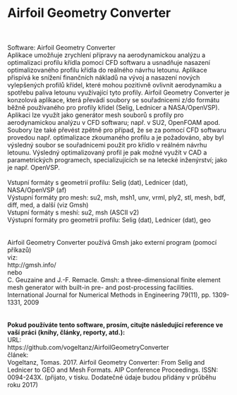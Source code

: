 # Airfoil Geometry Converter
<BR>
<BR>
Software: Airfoil Geometry Converter
<BR>
Aplikace umožňuje zrychlení přípravy na aerodynamickou analýzu a optimalizaci profilu křídla pomocí CFD softwaru a usnadňuje nasazení optimalizovaného profilu křídla do reálného návrhu letounu. Aplikace přispívá ke snížení finančních nákladů na vývoj a nasazení nových vylepšených profilů křídel, které mohou pozitivně ovlivnit aerodynamiku a spotřebu paliva letounu využívající tyto profily. Airfoil Geometry Converter je konzolová aplikace, která převádí soubory se souřadnicemi z/do formátu běžně používaného pro profily křídel (Selig, Lednicer a NASA/OpenVSP). Aplikaci lze využít jako generátor mesh souborů s profily pro aerodynamickou analýzu v CFD softwaru; např. v SU2, OpenFOAM apod. Soubory lze také převést zpětně pro případ, že se za pomocí CFD softwaru provedou např. optimalizace zkoumaného profilu a je požadováno, aby byl výsledný soubor se souřadnicemi použit pro křídlo v reálném návrhu letounu. Výsledný optimalizovaný profil je pak možné využít v CAD a parametrických programech, specializujících se na letecké inženýrství; jako je např. OpenVSP.
<BR>
<BR>
Vstupní formáty s geometrií profilu: Selig (dat), Lednicer (dat), NASA/OpenVSP (af)
<BR>
Výstupní formáty pro mesh: su2, msh, msh1, unv, vrml, ply2, stl, mesh, bdf, diff, med, a další (viz Gmsh)
<BR>
Vstupní formáty s meshí: su2, msh (ASCII v2)
<BR>
Výstupní formáty pro geometrii profilu: Selig (dat), Lednicer (dat), geo
<BR>
<BR>
<BR>
Airfoil Geometry Converter používá Gmsh jako externí program (pomocí příkazů)
<BR>
viz:
<BR>
http://gmsh.info/
<BR>
nebo
<BR>
C. Geuzaine and J.-F. Remacle. Gmsh: a three-dimensional finite element mesh generator with built-in pre- and post-processing facilities. International Journal for Numerical Methods in Engineering 79(11), pp. 1309-1331, 2009
<BR>
<BR>
<BR>
<b>Pokud používáte tento software, prosím, citujte následující reference ve vaší práci (knihy, články, reporty, atd.):</b>
<BR>
URL:<BR>
https://github.com/vogeltanz/AirfoilGeometryConverter
<BR>
článek:<BR>
Vogeltanz, Tomas. 2017. Airfoil Geometry Converter: From Selig and Lednicer to GEO and Mesh Formats.
AIP Conference Proceedings. ISSN: 0094-243X. (přijato, v tisku. Dodatečné údaje budou přidány v průběhu roku 2017)

